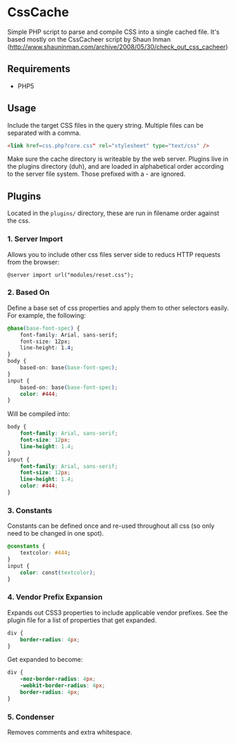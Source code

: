 CssCache
========

Simple PHP script to parse and compile CSS into a single cached file. It's based 
mostly on the CssCacheer script by Shaun Inman (http://www.shauninman.com/archive/2008/05/30/check_out_css_cacheer)

Requirements
------------

- PHP5 

Usage
-----

Include the target CSS files in the query string. Multiple files can be 
separated with a comma.

``` html
<link href=css.php?core.css" rel="stylesheet" type="text/css" />
```

Make sure the cache directory is writeable by the web server. Plugins live in 
the plugins directory (duh), and are loaded in alphabetical order according to 
the server file system. Those prefixed with a - are ignored.

Plugins
-------

Located in the `plugins/` directory, these are run in filename order against the css.

### 1. Server Import

Allows you to include other css files server side to reducs HTTP requests from the browser:

	@server import url("modules/reset.css");

### 2. Based On

Define a base set of css properties and apply them to other selectors easily. For example, the following:

``` css
@base(base-font-spec) {
	font-family: Arial, sans-serif;
	font-size: 12px;
	line-height: 1.4;
}
body {
	based-on: base(base-font-spec);
}
input {
	based-on: base(base-font-spec);
	color: #444;
}
```

Will be compiled into:

``` css
body {
	font-family: Arial, sans-serif;
	font-size: 12px;
	line-height: 1.4;
}
input {
	font-family: Arial, sans-serif;
	font-size: 12px;
	line-height: 1.4;
	color: #444;
}
```

### 3. Constants

Constants can be defined once and re-used throughout all css (so only need to be changed in one spot).

``` css
@constants {
	textcolor: #444;
}
input {
	color: const(textcolor);
}
```

### 4. Vendor Prefix Expansion

Expands out CSS3 properties to include applicable vendor prefixes. See the plugin file for a list of properties that get expanded.

``` css
div {
	border-radius: 4px;
}
```

Get expanded to become:

``` css
div {
	-moz-border-radius: 4px;
	-webkit-border-radius: 4px;
	border-radius: 4px;
}
```

### 5. Condenser

Removes comments and extra whitespace.
